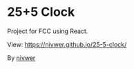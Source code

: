 # 25+5 Clock

Project for FCC using React.

View: <a href="https://nivwer.github.io/25-5-clock/">https://nivwer.github.io/25-5-clock/</a> 

By <a href="https://github.com/nivwer">nivwer</a>